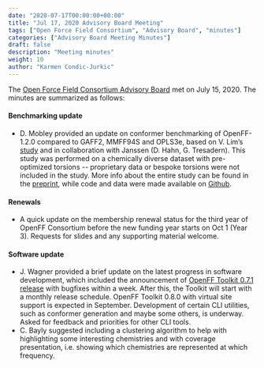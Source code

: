 ```yaml
---
date: "2020-07-17T00:00:00+00:00"
title: "Jul 17, 2020 Advisory Board Meeting"
tags: ["Open Force Field Consortium", "Advisory Board", "minutes"]
categories: ["Advisory Board Meeting Minutes"]
draft: false
description: "Meeting minutes"
weight: 10
author: "Karmen Condic-Jurkic"
---
```


The [Open Force Field Consortium Advisory Board](https://openforcefield.org/about/organization/#open-force-field-consortium) met on July 15, 2020.
The minutes are summarized as follows:

#### Benchmarking update

* D. Mobley provided an update on conformer benchmarking of OpenFF-1.2.0 compared to GAFF2, MMFF94S and OPLS3e, based on V. Lim’s [study](https://doi.org/10.26434/chemrxiv.12551867.v2) and in collaboration with Janssen (D. Hahn, G. Tresadern). This study was performed on a chemically diverse dataset with pre-optimized torsions -- proprietary data or bespoke torsions were not included in the study. More info about the entire study can be found in the [preprint](https://chemrxiv.org/articles/preprint/Benchmark_Assessment_of_Molecular_Geometries_and_Energies_from_Small_Molecule_Force_Fields/12551867), while code and data were made available on [Github](https://github.com/MobleyLab/benchmarkff).



#### Renewals

* A quick update on the membership renewal status for the third year of OpenFF Consortium before the new funding year starts on Oct 1 (Year 3). Requests for slides and any supporting material welcome.



#### Software update

* J. Wagner provided a brief update on the latest progress in software development, which included the announcement of [OpenFF Toolkit 0.7.1 release](https://github.com/openforcefield/openforcefield/releases/tag/0.7.1) with bugfixes within a week. After this, the Toolkit will start with a monthly release schedule. OpenFF Toolkit 0.8.0 with virtual site support is expected in September. Development of certain CLI utilities, such as conformer generation and maybe some others, is underway. Asked for feedback and priorities for other CLI tools.
* C. Bayly suggested including a clustering algorithm to help with highlighting some interesting chemistries and with coverage presentation, i.e. showing which chemistries are represented at which frequency.
